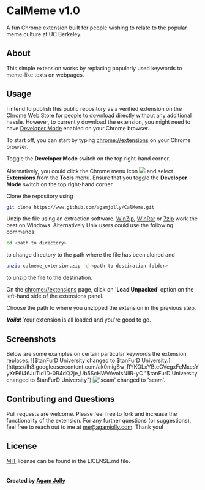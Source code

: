 # CalMeme v1.0
A fun Chrome extension built for people wishing to relate to the popular meme culture at UC Berkeley. 

## About 
This simple extension works by replacing popularly used keywords to meme-like texts on webpages. 

## Usage

I intend to publish this public repository as a verified extension on the Chrome Web Store for people to download directly without any additional hassle. However, to currently download the extension, you might need to have [Developer Mode](https://developer.chrome.com/extensions/faq#faq-dev-01) enabled on your Chrome browser. 

To start off, you can start by typing [chrome://extensions](chrome://extensions) on your Chrome browser. 

Toggle the **Developer Mode** switch on the top right-hand corner. 

Alternatively, you could click the Chrome menu icon ![](https://developer.chrome.com/static/images/hotdogmenu.png) and select **Extensions** from the **Tools** menu. Ensure that you toggle the **Developer Mode**  switch on the top right-hand corner. 

Clone the repository using 

```bash 
git clone https://www.github.com/agamjolly/CalMeme.git
```

Unzip the file using an extraction software. [WinZip](https://www.winzip.com), [WinRar](https://www.win-rar.com/) or [7zip](https://www.7zip.com) work the best on Windows. Alternatively Unix users could use the following commands: 

```bash 
cd <path to directory> 
```
to change directory to the path where the file has been cloned and 
```bash
unzip calmeme_extension.zip -d <path to destination folder>
```
to unzip the file to the destination.

On the [chrome://extensions](chrome://extensions) page, click on '**Load Unpacked**' option on the left-hand side of the extensions panel. 

Choose the path to where you unzipped the extension in the previous step.

***Voila!*** Your extension is all loaded and you're good to go.  

## Screenshots
Below are some examples on certain particular keywords the extension replaces. 
![$tanFurD University changed to $tanFurD University.](https://lh3.googleusercontent.com/ak0migSw_RYKQLxYBteGVegxFeMxesYyXrE6i46JuTId1D-0R4dQ2je_Ub5ScHWVAvoIsNIlR-yC "$tanFurD University changed to $tanFurD University")
!['scam' changed to 'scam'.](https://lh3.googleusercontent.com/CrmbGPNYhvAoWimSQFLbDCW48XzB62yvzZ50jlA5rcpgToraYkrYBW35bQHN7grXWVPxRUlO8dYT "scam changed to scam")
## Contributing and Questions
Pull requests are welcome. Please feel free to fork and increase the functionality of the extension. For any further questions (or suggestions), feel free to reach out to me at me@agamjolly.com. Thank you! 

## License
[MIT](https://choosealicense.com/licenses/mit/) license can be found in the LICENSE.md file. 
<br><br><br>**Created by [Agam Jolly](https://www.agamjolly.com)**
